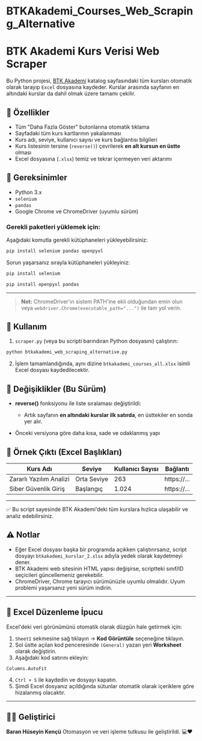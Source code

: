 # BTKAkademi_Courses_Web_Scraping_Alternative
# BTK Akademi Kurs Verisi Web Scraper

Bu Python projesi, [BTK Akademi](https://www.btkakademi.gov.tr/portal/catalog) katalog sayfasındaki tüm kursları otomatik olarak tarayıp `Excel` dosyasına kaydeder. Kurslar arasında sayfanın en altındaki kurslar da dahil olmak üzere tamamı çekilir.

## 🚀 Özellikler

- Tüm "Daha Fazla Göster" butonlarına otomatik tıklama
- Sayfadaki tüm kurs kartlarının yakalanması
- Kurs adı, seviye, kullanıcı sayısı ve kurs bağlantısı bilgileri
- Kurs listesinin tersine (`reverse()`) çevrilerek **en alt kursun en üstte** olması
- Excel dosyasına (`.xlsx`) temiz ve tekrar içermeyen veri aktarımı

## 🔧 Gereksinimler

- Python 3.x
- `selenium`
- `pandas`
- Google Chrome ve ChromeDriver (uyumlu sürüm)

### Gerekli paketleri yüklemek için:

Aşağıdaki komutla gerekli kütüphaneleri yükleyebilirsiniz:

```bash
pip install selenium pandas openpyxl
````

Sorun yaşarsanız sırayla kütüphaneleri yükleyiniz:

```bash
pip install selenium
````

```bash
pip install openpyxl pandas
````

---

> **Not:** ChromeDriver'ın sistem PATH'ine ekli olduğundan emin olun veya `webdriver.Chrome(executable_path="...")` ile tam yol verin.

## 📁 Kullanım

1. `scraper.py` (veya bu scripti barındıran Python dosyasını) çalıştırın:

```bash
python btkakademi_web_scraping_alternative.py
```

2. İşlem tamamlandığında, aynı dizine `btkakademi_courses_all.xlsx` isimli Excel dosyası kaydedilecektir.

## 🔄 Değişiklikler (Bu Sürüm)

* **reverse()** fonksiyonu ile liste sıralaması değiştirildi:

  * Artık sayfanın **en altındaki kurslar ilk satırda**, en üsttekiler en sonda yer alır.
* Önceki versiyona göre daha kısa, sade ve odaklanmış yapı

## 📌 Örnek Çıktı (Excel Başlıkları)

| Kurs Adı                | Seviye      | Kullanıcı Sayısı | Bağlantı     |
| ----------------------- | ----------- | ---------------- | ------------ |
| Zararlı Yazılım Analizi | Orta Seviye | 263              | https\://... |
| Siber Güvenlik Giriş    | Başlangıç   | 1.024            | https\://... |

---

✅ Bu script sayesinde BTK Akademi'deki tüm kurslara hızlıca ulaşabilir ve analiz edebilirsiniz.

## ⚠️ Notlar

* Eğer Excel dosyası başka bir programda açıkken çalıştırırsanız, script dosyayı `btkakademi_kurslar_2.xlsx` adıyla yedek olarak kaydetmeyi dener.
* BTK Akademi web sitesinin HTML yapısı değişirse, scriptteki sınıf/ID seçicileri güncellemeniz gerekebilir.
* ChromeDriver, Chrome tarayıcı sürümünüzle uyumlu olmalıdır. Uyum problemi yaşarsanız yeni sürüm indirin.

---

## 📌 Excel Düzenleme İpucu

Excel'deki veri görünümünü otomatik olarak düzgün hale getirmek için:

1. `Sheet1` sekmesine sağ tıklayın → **Kod Görüntüle** seçeneğine tıklayın.
2. Sol üstte açılan kod penceresinde `(General)` yazan yeri **Worksheet** olarak değiştirin.
3. Aşağıdaki kod satırını ekleyin:

```vba
Columns.AutoFit
```

4. `Ctrl + S` ile kaydedin ve dosyayı kapatın.
5. Şimdi Excel dosyanız açıldığında sütunlar otomatik olarak içeriklere göre hizalanmış olacaktır.

---

## 👨‍💻 Geliştirici

**Baran Hüseyin Kençü**
Otomasyon ve veri işleme tutkusu ile geliştirildi. 💻❤️
